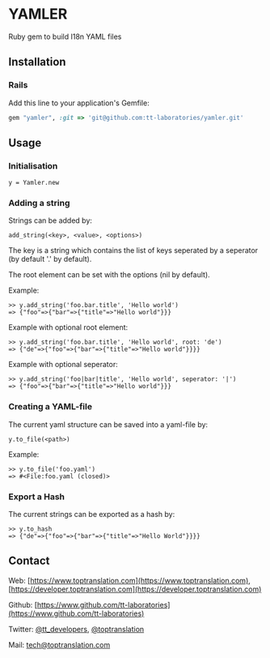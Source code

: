 # YAMLER

Ruby gem to build I18n YAML files

## Installation
### Rails

Add this line to your application's Gemfile:

``` ruby
gem "yamler", :git => 'git@github.com:tt-laboratories/yamler.git'
```

## Usage

### Initialisation

```
y = Yamler.new
```

### Adding a string
Strings can be added by:

```
add_string(<key>, <value>, <options>)
```

The key is a string which contains the list of keys seperated by a seperator (by default '.' by default).

The root element can be set with the options (nil by default).

Example:

```
>> y.add_string('foo.bar.title', 'Hello world')
=> {"foo"=>{"bar"=>{"title"=>"Hello world"}}}
```

Example with optional root element:

```
>> y.add_string('foo.bar.title', 'Hello world', root: 'de')
=> {"de"=>{"foo"=>{"bar"=>{"title"=>"Hello world"}}}}
```

Example with optional seperator:

```
>> y.add_string('foo|bar|title', 'Hello world', seperator: '|')
=> {"foo"=>{"bar"=>{"title"=>"Hello world"}}}
```

### Creating a YAML-file

The current yaml structure can be saved into a yaml-file by:

```
y.to_file(<path>)
```

Example:

```
>> y.to_file('foo.yaml')
=> #<File:foo.yaml (closed)>
```

### Export a Hash
The current strings can be exported as a hash by:

```
>> y.to_hash
=> {"de"=>{"foo"=>{"bar"=>{"title"=>"Hello World"}}}}
```

## Contact
Web: [https://www.toptranslation.com](https://www.toptranslation.com), [https://developer.toptranslation.com](https://developer.toptranslation.com)

Github: [https://www.github.com/tt-laboratories](https://www.github.com/tt-laboratories)

Twitter: [@tt_developers](http://www.twitter.com/tt_developers), [@toptranslation](http://www.twitter.com/toptranslation) 

Mail: tech@toptranslation.com